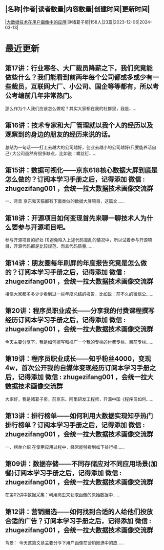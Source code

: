 |名称|作者|读者数量|内容数量|创建时间|更新时间|
---
|[大数据技术在用户画像中的应用](https://xiaobot.net/p/userProfile?refer=0b133df9-27dc-423b-8101-639049001c13)|@诸葛子房|158人|23篇|2023-12-06|2024-03-13|

# 最近更新
## 第17讲：行业寒冬、大厂裁员降薪之下，我们究竟能做些什么？我们能看到前两年每个公司都或多或少有一些裁员，互联网大厂、小公司、国企等等都有，所以考公考编前几年非常热门。

那么作为个人我们应该怎么做呢？其实大家都在我的社群里，我是......
## 第16讲：技术专家和大厂管理就以我个人的经历以及观察到的身边的朋友的经历来说的话。
总结为一句话——打工去越大的公司越好，创业去越小的公司越好(只要能养活自己)
大公司虽然有很多缺点，比如说：螺丝钉......
## 第15讲：数据可视化——京东618核心数据大屏到底是怎么做的？订阅本学习手册之后，记得添加 微信 : zhugezifang001 ，会统一拉大数据技术画像交流群

一、背景
京东和天猫都有下面类似的数据大屏项目，这篇文......
## 第18讲：开源项目如何变现首先来聊一聊技术人为什么要参与开源项目吧。

参与开源项目的好处
(1)避免陷入上述代码混乱的情况中，所以试着参与开源项目，开源代码都是比较规范、而且代码质量......
## 第14讲：朋友圈每年刷屏的年度报告究竟是怎么做的？订阅本学习手册之后，记得添加 微信 : zhugezifang001 ，会统一拉大数据技术画像交流群

相信大家都多多少少看到过一些年度总结的报告，比如说：前不久的微信公......
## 第20讲：程序员职业成长——分享我的付费课程撰写经历订阅本学习手册之后，记得添加 微信 : zhugezifang001 ，会统一拉大数据技术画像交流群

今天主要分享下，我是如何撰写和推广一个我的专栏的付费专栏，目前专栏......
## 第19讲：程序员职业成长——知乎粉丝4000，变现4w，首次公开我的自媒体变现经历订阅本学习手册之后，记得添加 微信 : zhugezifang001 ，会统一拉大数据技术画像交流群

大家好，我是诸葛子房，前京东、阿里研发工程师，开源中国《程序员如何......
## 第13讲：排行榜单——如何利用大数据实现知乎热门排行榜单？订阅本学习手册之后，记得添加 微信 : zhugezifang001 ，会统一拉大数据技术画像交流群

一、榜单介绍
在使用应用过程中，经常能够看到如下排行榜......
## 第09讲：数据存储——不同存储应对不同应用场景(加餐)订阅本学习手册之后，记得添加 微信 : zhugezifang001 ，会统一拉大数据技术画像交流群


在第02讲中数据采集：利用爬虫来获取画像的原始数据中......
## 第12讲：营销圈选——如何找到合适的人给他们投放合适的广告？订阅本学习手册之后，记得添加 微信 : zhugezifang001 ，会统一拉大数据技术画像交流群

背景：
今天这篇文章主要分享下用户画像在营销圈选中的应......

